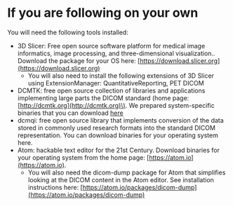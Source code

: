 # If you are following on your own

You will need the following tools installed:

* 3D Slicer: Free open source software platform for medical image informatics, image processing, and three-dimensional visualization.. Download the package for your OS here: [https://download.slicer.org](https://download.slicer.org)
  * You will also need to install the following extensions of 3D Slicer using ExtensionManager: QuantitativeReporting, PET DICOM
* DCMTK: free open source collection of libraries and applications implementing large parts the DICOM standard \(home page: [http://dcmtk.org](http://dcmtk.org)\). We prepared system-specific binaries that you can download [here](https://github.com/QIICR/dcmtk-dcmqi/releases/tag/0d2826645)
* dcmqi: free open source library that implements conversion of the data stored in commonly used research formats into the standard DICOM representation. You can download binaries for your operating system here.
* Atom: hackable text editor for the 21st Century. Download binaries for your operating system from the home page: [https://atom.io](https://atom.io).
  * You will also need the dicom-dump package for Atom that simplifies looking at the DICOM content in the Atom editor. See installation instructions here: [https://atom.io/packages/dicom-dump](https://atom.io/packages/dicom-dump)

